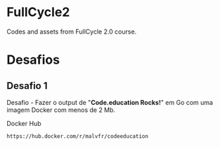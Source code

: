 # FullCycle2

Codes and assets from FullCycle 2.0 course.

# Desafios

## Desafio 1

Desafio - Fazer o output de "**Code.education Rocks!**" em Go com uma imagem Docker com menos de 2 Mb.

Docker Hub

`https://hub.docker.com/r/malvfr/codeeducation`
